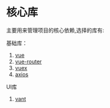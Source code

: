 # 核心库

主要用来管理项目的核心依赖,选择的库有:

基础库：
1.  [vue](https://github.com/vuejs/vue)
2.  [vue-router](https://github.com/vuejs/vue-router)
3.  [vuex](https://github.com/vuejs/vuex)
4.  [axios](https://github.com/axios/axios)

UI库
1.  [vant](https://github.com/youzan/vant)
